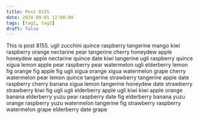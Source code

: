 ```yaml
---
title: Post 8155
date: 2024-09-01 12:00:00
tags: [tag1, tag2]
draft: false
---
```

This is post 8155.
ugli
zucchini
quince
raspberry
tangerine
mango
kiwi
raspberry
orange
nectarine
pear
tangerine
cherry
honeydew
apple
honeydew
apple
nectarine
quince
date
kiwi
tangerine
ugli
raspberry
quince
xigua
lemon
apple
pear
raspberry
pear
watermelon
ugli
elderberry
lemon
fig
orange
fig
apple
fig
ugli
xigua
orange
xigua
watermelon
grape
cherry
watermelon
pear
lemon
quince
tangerine
strawberry
tangerine
apple
date
raspberry
cherry
banana
xigua
lemon
tangerine
honeydew
date
strawberry
strawberry
kiwi
fig
ugli
ugli
elderberry
apple
ugli
kiwi
kiwi
apple
orange
banana
elderberry
yuzu
pear
raspberry
date
fig
elderberry
banana
yuzu
orange
raspberry
yuzu
watermelon
tangerine
fig
strawberry
raspberry
watermelon
grape
elderberry
date
grape
